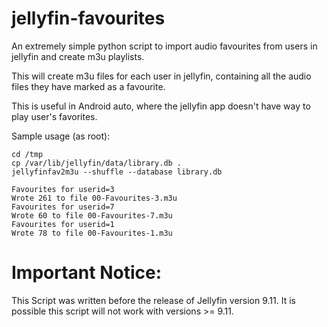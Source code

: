 # jellyfin-favourites
An extremely simple python script to import audio favourites from users in jellyfin and create m3u playlists.

This will create m3u files for each user in jellyfin, containing all the audio files they have marked as a favourite.

This is useful in Android auto, where the jellyfin app doesn't have way to play user's favorites.

Sample usage (as root):

    cd /tmp
    cp /var/lib/jellyfin/data/library.db .
    jellyfinfav2m3u --shuffle --database library.db
    
    Favourites for userid=3
    Wrote 261 to file 00-Favourites-3.m3u
    Favourites for userid=7
    Wrote 60 to file 00-Favourites-7.m3u
    Favourites for userid=1
    Wrote 78 to file 00-Favourites-1.m3u

# Important Notice:
This Script was written before the release of Jellyfin version 9.11.
It is possible this script will not work with versions >= 9.11.

